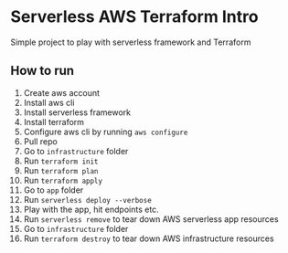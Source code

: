 # Serverless AWS Terraform Intro

Simple project to play with serverless framework and Terraform

## How to run

1. Create aws account
2. Install aws cli
3. Install serverless framework
4. Install terraform
5. Configure aws cli by running `aws configure`
6. Pull repo
7. Go to `infrastructure` folder
8. Run `terraform init`
9. Run `terraform plan`
10. Run `terraform apply`
11. Go to `app` folder
12. Run `serverless deploy --verbose`
13. Play with the app, hit endpoints etc.
14. Run `serverless remove` to tear down AWS serverless app resources
15. Go to `infrastructure` folder
16. Run `terraform destroy` to tear down AWS infrastructure resources
